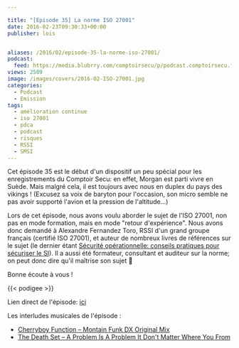 ```yaml
---

title: "[Episode 35] La norme ISO 27001"
date: 2016-02-23T09:30:33+00:00
publisher: lois


aliases: /2016/02/episode-35-la-norme-iso-27001/
podcast:
  feed: https://media.blubrry.com/comptoirsecu/p/podcast.comptoirsecu.fr/CSEC.EP35.2016-02-21.ISO_27001.mp3
views: 2509
image: /images/covers/2016-02-ISO-27001.jpg
categories:
  - Podcast
  - Emission
tags:
  - amélioration continue
  - iso 27001
  - pdca
  - podcast
  - risques
  - RSSI
  - SMSI
---
```



Cet épisode 35 est le début d'un dispositif un peu spécial pour les enregistrements du Comptoir Secu: en effet, Morgan est parti vivre en Suède. Mais malgré cela, il est toujours avec nous en duplex du pays des vikings ! (Excusez sa voix de baryton pour l'occasion, son micro semble ne pas avoir supporté l'avion et la pression de l'altitude...)

Lors de cet épisode, nous avons voulu aborder le sujet de l'ISO 27001, non pas en mode formation, mais en mode "retour d'expérience". Nous avons donc demandé à Alexandre Fernandez Toro, RSSI d'un grand groupe français (certifié ISO 27001), et auteur de nombreux livres de références sur le sujet (le dernier étant [Sécurité opérationnelle: conseils pratiques pour sécuriser le SI](http://www.amazon.fr/S%C3%A9curit%C3%A9-op%C3%A9rationnelle-Conseils-pratiques-s%C3%A9curiser/dp/2212139632/ref=sr_1_1?s=books&ie=UTF8&qid=1456175243&sr=1-1)). Il a aussi été formateur, consultant et auditeur sur la norme; on peut donc dire qu'il maîtrise son sujet 🙂

Bonne écoute à vous !




{{< podigee >}}





Lien direct de l'épisode: [ici](http://podcast.comptoirsecu.fr/CSEC.EP35.2016-02-21.ISO_27001.mp3)

Les interludes musicales de l'épisode :

  * [Cherryboy Function – Montain Funk DX Original Mix](https://pro.beatport.com/track/mountain-funk-dx-original-mix/675910)
  * [The Death Set – A Problem Is A Problem It Don't Matter Where You From](https://ninjatune.net/release/the-death-set/michel-poiccard)
